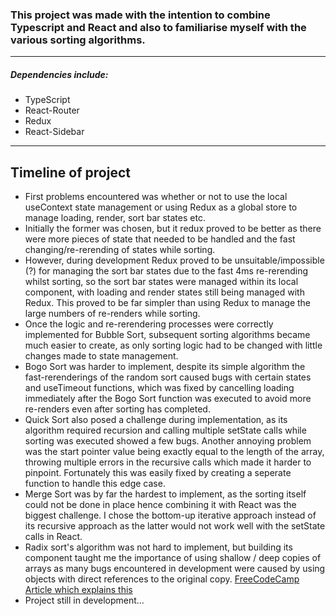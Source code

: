 ### This project was made with the intention to combine Typescript and React and also to familiarise myself with the various sorting algorithms.

---

##### Dependencies include:

- TypeScript
- React-Router
- Redux
- React-Sidebar

---

## Timeline of project

- First problems encountered was whether or not to use the local useContext state management or using Redux as a global store to manage loading, render, sort bar states etc.
- Initially the former was chosen, but it redux proved to be better as there were more pieces of state that needed to be handled and the fast changing/re-rerending of states while sorting.
- However, during development Redux proved to be unsuitable/impossible (?) for managing the sort bar states due to the fast 4ms re-rerending whilst sorting, so the sort bar states were managed within its local component, with loading and render states still being managed with Redux. This proved to be far simpler than using Redux to manage the large numbers of re-renders while sorting.
- Once the logic and re-rerendering processes were correctly implemented for Bubble Sort, subsequent sorting algorithms became much easier to create, as only sorting logic had to be changed with little changes made to state management.
- Bogo Sort was harder to implement, despite its simple algorithm the fast-rerenderings of the random sort caused bugs with certain states and useTimeout functions, which was fixed by cancelling loading immediately after the Bogo Sort function was executed to avoid more re-renders even after sorting has completed.
- Quick Sort also posed a challenge during implementation, as its algorithm required recursion and calling multiple setState calls while sorting was executed showed a few bugs. Another annoying problem was the start pointer value being exactly equal to the length of the array, throwing multiple errors in the recursive calls which made it harder to pinpoint. Fortunately this was easily fixed by creating a seperate function to handle this edge case.
- Merge Sort was by far the hardest to implement, as the sorting itself could not be done in place hence combining it with React was the biggest challenge. I chose the bottom-up iterative approach instead of its recursive approach as the latter would not work well with the setState calls in React.
- Radix sort's algorithm was not hard to implement, but building its component taught me the importance of using shallow / deep copies of arrays as many bugs encountered in development were caused by using objects with direct references to the original copy. [FreeCodeCamp Article which explains this](https://www.freecodecamp.org/news/copying-stuff-in-javascript-how-to-differentiate-between-deep-and-shallow-copies-b6d8c1ef09cd/)
- Project still in development...

